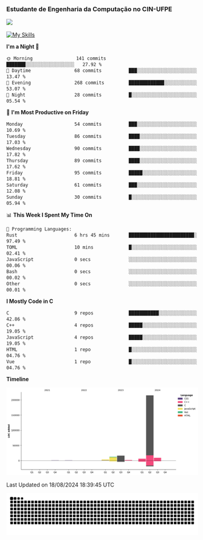 
### Estudante de Engenharia da Computação no CIN-UFPE
<div>
      <!--<img width=400 src="https://github-readme-stats.vercel.app/api?username=Zed201&show_icons=true&theme=tokyonight" /-->
      <img width=400 src='https://leetcode.card.workers.dev/Zed201?theme=nord&font=baloo&extension=null' />
</div>


[![My Skills](https://skillicons.dev/icons?i=c,cpp,rust,py,java,neovim&theme=dark)](https://skillicons.dev)

<!--START_SECTION:waka-->
**I'm a Night 🦉** 

```text
🌞 Morning                141 commits         ███████░░░░░░░░░░░░░░░░░░   27.92 % 
🌆 Daytime                68 commits          ███░░░░░░░░░░░░░░░░░░░░░░   13.47 % 
🌃 Evening                268 commits         █████████████░░░░░░░░░░░░   53.07 % 
🌙 Night                  28 commits          █░░░░░░░░░░░░░░░░░░░░░░░░   05.54 % 
```
📅 **I'm Most Productive on Friday** 

```text
Monday                   54 commits          ███░░░░░░░░░░░░░░░░░░░░░░   10.69 % 
Tuesday                  86 commits          ████░░░░░░░░░░░░░░░░░░░░░   17.03 % 
Wednesday                90 commits          ████░░░░░░░░░░░░░░░░░░░░░   17.82 % 
Thursday                 89 commits          ████░░░░░░░░░░░░░░░░░░░░░   17.62 % 
Friday                   95 commits          █████░░░░░░░░░░░░░░░░░░░░   18.81 % 
Saturday                 61 commits          ███░░░░░░░░░░░░░░░░░░░░░░   12.08 % 
Sunday                   30 commits          █░░░░░░░░░░░░░░░░░░░░░░░░   05.94 % 
```


📊 **This Week I Spent My Time On** 

```text
💬 Programming Languages: 
Rust                     6 hrs 45 mins       ████████████████████████░   97.49 % 
TOML                     10 mins             █░░░░░░░░░░░░░░░░░░░░░░░░   02.41 % 
JavaScript               0 secs              ░░░░░░░░░░░░░░░░░░░░░░░░░   00.06 % 
Bash                     0 secs              ░░░░░░░░░░░░░░░░░░░░░░░░░   00.02 % 
Other                    0 secs              ░░░░░░░░░░░░░░░░░░░░░░░░░   00.01 % 
```

**I Mostly Code in C** 

```text
C                        9 repos             ███████████░░░░░░░░░░░░░░   42.86 % 
C++                      4 repos             █████░░░░░░░░░░░░░░░░░░░░   19.05 % 
JavaScript               4 repos             █████░░░░░░░░░░░░░░░░░░░░   19.05 % 
HTML                     1 repo              █░░░░░░░░░░░░░░░░░░░░░░░░   04.76 % 
Vue                      1 repo              █░░░░░░░░░░░░░░░░░░░░░░░░   04.76 % 
```



**Timeline**

![Lines of Code chart](https://raw.githubusercontent.com/Zed201/Zed201/master/assets/bar_graph.png)


 Last Updated on 18/08/2024 18:39:45 UTC
<!--END_SECTION:waka-->

<picture>
  <source media="(prefers-color-scheme: dark)" srcset="https://github.com/Zed201/Zed201/blob/output/github-contribution-grid-snake-dark.svg" />
  <img alt="github-snake" src="https://github.com/Zed201/Zed201/blob/output/github-contribution-grid-snake-dark.svg" />
</picture>
